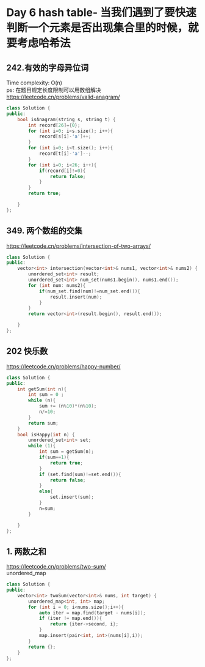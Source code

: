 # Day 6 hash table- 当我们遇到了要快速判断一个元素是否出现集合里的时候，就要考虑哈希法 

## 242.有效的字母异位词
Time complexity: O(n) <br>
ps: 在题目规定长度限制可以用数组解决 <br>
https://leetcode.cn/problems/valid-anagram/
```cpp
class Solution {
public:
    bool isAnagram(string s, string t) {
        int record[26]={0};
        for (int i=0; i<s.size(); i++){
            record[s[i]-'a']++;
        }
        for (int i=0; i<t.size(); i++){
            record[t[i]-'a']--;
        }
        for (int i=0; i<26; i++){
            if(record[i]!=0){
                return false;
            }
        }
        return true;

    }
};
``````
## 349. 两个数组的交集 
https://leetcode.cn/problems/intersection-of-two-arrays/
```cpp
class Solution {
public:
    vector<int> intersection(vector<int>& nums1, vector<int>& nums2) {
        unordered_set<int> result;
        unordered_set<int> num_set(nums1.begin(), nums1.end());
        for (int num: nums2){
            if(num_set.find(num)!=num_set.end()){
                result.insert(num);
            }
        }
        return vector<int>(result.begin(), result.end());

    }
};
``````
## 202 快乐数
https://leetcode.cn/problems/happy-number/
```cpp
class Solution {
public:
    int getSum(int n){
        int sum = 0 ;
        while (n){
            sum += (n%10)*(n%10);
            n/=10;
        }
        return sum;
    }
    bool isHappy(int n) {
        unordered_set<int> set;
        while (1){
            int sum = getSum(n);
            if(sum==1){
                return true;
            }
            if (set.find(sum)!=set.end()){
                return false;
            }
            else{
                set.insert(sum);
            }
            n=sum;
        }

    }
};
``````
## 1. 两数之和
https://leetcode.cn/problems/two-sum/ <br>
unordered_map
```cpp
class Solution {
public:
    vector<int> twoSum(vector<int>& nums, int target) {
        unordered_map<int, int> map;
        for (int i = 0; i<nums.size();i++){
            auto iter = map.find(target - nums[i]);
            if (iter != map.end()){
                return {iter->second, i};
            }
            map.insert(pair<int, int>(nums[i],i));
        }
        return {};
    }
};
``````

